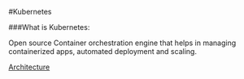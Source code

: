 #Kubernetes


###What is Kubernetes: 

Open source Container orchestration engine that helps in managing containerized apps, automated deployment and scaling. 

[Architecture](Architecture/overview.md)
